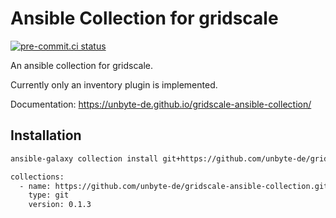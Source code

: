 # Ansible Collection for gridscale

[![pre-commit.ci status](https://results.pre-commit.ci/badge/github/unbyte-de/gridscale-ansible-collection/main.svg)](https://results.pre-commit.ci/latest/github/unbyte-de/gridscale-ansible-collection/main)

An ansible collection for gridscale.

Currently only an inventory plugin is implemented.

Documentation: https://unbyte-de.github.io/gridscale-ansible-collection/

## Installation

```sh
ansible-galaxy collection install git+https://github.com/unbyte-de/gridscale-ansible-collection.git,0.1.3
```

```sh
collections:
  - name: https://github.com/unbyte-de/gridscale-ansible-collection.git
    type: git
    version: 0.1.3
```
